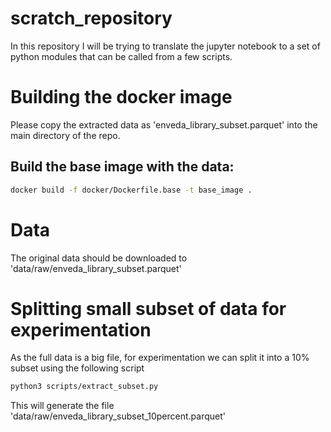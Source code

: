 # scratch_repository

In this repository I will be trying to translate the jupyter notebook to a set of python modules that can be called from a few scripts.

# Building the docker image

Please copy the extracted data as 'enveda_library_subset.parquet' into the main directory of the repo.

## Build the base image with the data:

```bash
docker build -f docker/Dockerfile.base -t base_image .
```


# Data

The original data should be downloaded to 'data/raw/enveda_library_subset.parquet'



# Splitting small subset of data for experimentation

As the full data is a big file, for experimentation we can split it into a 10% subset using the following script

```bash
python3 scripts/extract_subset.py
```

This will generate the file 'data/raw/enveda_library_subset_10percent.parquet'
